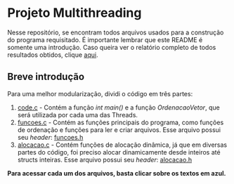 # Projeto Multithreading
Nesse repositório, se encontram todos arquivos usados para a construção do programa requisitado.
É importante lembrar que este README é somente uma introdução. Caso queira ver o relatório completo de todos resultados obtidos, clique [aqui](a).

## Breve introdução
Para uma melhor modularização, dividi o código em três partes: 
1. [code.c](code.c) - Contém a função *int main()* e 
a função *OrdenacaoVetor*, que será utilizada por cada uma das Threads.
2. [funcoes.c](funcoes.c) - Contém as funções principais do programa, como funções de
ordenação e funções para ler e criar arquivos. Esse arquivo possui seu *header*: [funcoes.h](funcoes.h)
3. [alocacao.c](alocacao.c) - Contém funções de alocação dinâmica, já que em diversas partes do código,
foi preciso alocar dinamicamente desde inteiros até structs inteiras. Esse arquivo possui seu *header*: [alocacao.h](alocacao.h)

**Para acessar cada um dos arquivos, basta clicar sobre os textos em azul.**
